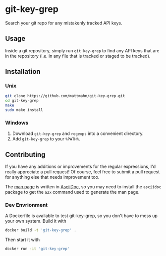 # git-key-grep

Search your git repo for any mistakenly tracked API keys.


## Usage

Inside a git repository, simply run `git key-grep` to find any API keys that
are in the repository (i.e. in any file that is tracked or staged to be
tracked).


## Installation

### Unix

```sh
git clone https://github.com/mattmahn/git-key-grep.git
cd git-key-grep
make
sudo make install
```

### Windows

1. Download `git-key-grep` and `regexps` into a convenient directory.
1. Add `git-key-grep` to your `%PATH%`.


## Contributing

If you have any additions or improvements for the regular expressions, I'd
really appreciate a pull request! Of course, feel free to submit a pull request
for anything else that needs improvement too.

The [man page][] is written in [AsciiDoc][], so you may need to install the
`asciidoc` package to get the `a2x` command used to generate the man page.

### Dev Envrionment

A Dockerfile is available to test git-key-grep, so you don't have to mess up
your own system. Build it with
```sh
docker build -t 'git-key-grep' .
```
Then start it with
```sh
docker run -it 'git-key-grep'
```


[AsciiDoc]: http://asciidoc.org/
[man page]: git-key-grep.1.txt
